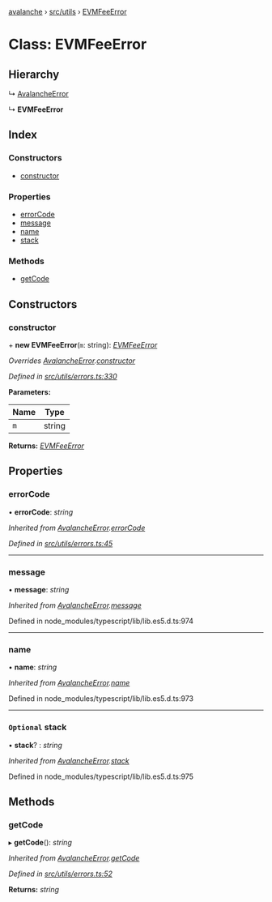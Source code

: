 [avalanche](../README.md) › [src/utils](../modules/src_utils.md) › [EVMFeeError](src_utils.evmfeeerror.md)

# Class: EVMFeeError

## Hierarchy

  ↳ [AvalancheError](src_utils.avalancheerror.md)

  ↳ **EVMFeeError**

## Index

### Constructors

* [constructor](src_utils.evmfeeerror.md#constructor)

### Properties

* [errorCode](src_utils.evmfeeerror.md#errorcode)
* [message](src_utils.evmfeeerror.md#message)
* [name](src_utils.evmfeeerror.md#name)
* [stack](src_utils.evmfeeerror.md#optional-stack)

### Methods

* [getCode](src_utils.evmfeeerror.md#getcode)

## Constructors

###  constructor

\+ **new EVMFeeError**(`m`: string): *[EVMFeeError](src_utils.evmfeeerror.md)*

*Overrides [AvalancheError](src_utils.avalancheerror.md).[constructor](src_utils.avalancheerror.md#constructor)*

*Defined in [src/utils/errors.ts:330](https://github.com/ava-labs/avalanchejs/blob/82de5d8/src/utils/errors.ts#L330)*

**Parameters:**

Name | Type |
------ | ------ |
`m` | string |

**Returns:** *[EVMFeeError](src_utils.evmfeeerror.md)*

## Properties

###  errorCode

• **errorCode**: *string*

*Inherited from [AvalancheError](src_utils.avalancheerror.md).[errorCode](src_utils.avalancheerror.md#errorcode)*

*Defined in [src/utils/errors.ts:45](https://github.com/ava-labs/avalanchejs/blob/82de5d8/src/utils/errors.ts#L45)*

___

###  message

• **message**: *string*

*Inherited from [AvalancheError](src_utils.avalancheerror.md).[message](src_utils.avalancheerror.md#message)*

Defined in node_modules/typescript/lib/lib.es5.d.ts:974

___

###  name

• **name**: *string*

*Inherited from [AvalancheError](src_utils.avalancheerror.md).[name](src_utils.avalancheerror.md#name)*

Defined in node_modules/typescript/lib/lib.es5.d.ts:973

___

### `Optional` stack

• **stack**? : *string*

*Inherited from [AvalancheError](src_utils.avalancheerror.md).[stack](src_utils.avalancheerror.md#optional-stack)*

Defined in node_modules/typescript/lib/lib.es5.d.ts:975

## Methods

###  getCode

▸ **getCode**(): *string*

*Inherited from [AvalancheError](src_utils.avalancheerror.md).[getCode](src_utils.avalancheerror.md#getcode)*

*Defined in [src/utils/errors.ts:52](https://github.com/ava-labs/avalanchejs/blob/82de5d8/src/utils/errors.ts#L52)*

**Returns:** *string*
